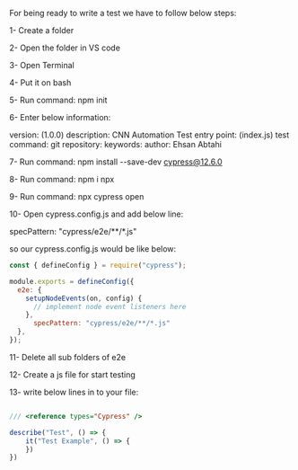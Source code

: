 For being ready to write a test we have to follow below steps:

1- Create a folder

2- Open the folder in VS code

3- Open Terminal

4- Put it on bash

5- Run command: npm init

6- Enter below information:

version: (1.0.0) 
description: CNN Automation Test
entry point: (index.js) 
test command: 
git repository: 
keywords: 
author: Ehsan Abtahi

7- Run command: npm install --save-dev cypress@12.6.0

8- Run command: npm i npx

9- Run command: npx cypress open

10- Open cypress.config.js and add below line:

specPattern: "cypress/e2e/**/*.js"

so our cypress.config.js would be like below:

```js 
const { defineConfig } = require("cypress");

module.exports = defineConfig({
  e2e: {
    setupNodeEvents(on, config) {
      // implement node event listeners here
    },
      specPattern: "cypress/e2e/**/*.js"
  },
});

```
11- Delete all sub folders of e2e

12- Create a js file for start testing

13- write below lines in to your file:

```js

/// <reference types="Cypress" />

describe("Test", () => {
    it("Test Example", () => {
    })
})    
```